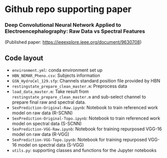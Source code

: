 # Github repo supporting paper
### Deep Convolutional Neural Network Applied to Electroencephalography: Raw Data vs Spectral Features
(Published paper: https://ieeexplore.ieee.org/document/9630708)

## Code layout
- `environment.yml`: conda environment set up
- `HBN_NEMAR_Pheno.csv`: Subjects information
- `GSN_HydroCel_129.sfp`: Channels standard position file provided by HBN
- `restingstate_prepare_clean_master.m`: Preprocess data
- `load_data_master.m`: Take result from `restingstate_prepare_clean_master.m` and sub-select channel to prepare final raw and spectral data. 
- `SexPrediction-Original-Raw.ipynb`: Notebook to train referenced work model on raw data (R-SCNN)
- `SexPrediction-Original-Topo.ipynb`: Notebook to train referenced work model on spectral data (S-SCNN)
- `SexPrediction-VGG-Raw.ipynb`: Notebook for training repurposed VGG-16 model on raw data (R-VGG)
- `SexPrediction-VGG-Topo.ipynb`: Notebook for training repurposed VGG-16 model on spectral data (S-VGG)
- `utils.py`: supporting classes and functions for the Jupyter notebooks
